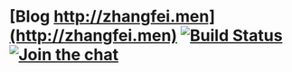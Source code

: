 # [Blog http://zhangfei.men](http://zhangfei.men) [![Build Status](https://www.travis-ci.com/zhangfei9734/zhangfei9734.github.io.svg?branch=blog-source)](https://www.travis-ci.com/zhangfei9734/zhangfei9734.github.io) [![Join the chat](https://badges.gitter.im/Join%20Chat.svg)](https://gitter.im/zhangfei_fly/Lobby?utm_source=share-link&utm_medium=link&utm_campaign=share-link)